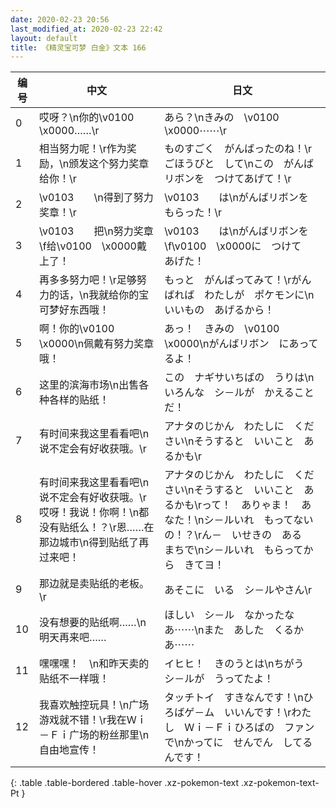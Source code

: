 ```yaml
---
date: 2020-02-23 20:56
last_modified_at: 2020-02-23 22:42
layout: default
title: 《精灵宝可梦 白金》文本 166
---
```

| 编号 | 中文 | 日文 |
| ---- | ---- | ---- |
| 0 | 哎呀？\n你的\v0100　\x0000……\r | あら？\nきみの　\v0100　\x0000⋯⋯\r |
| 1 | 相当努力呢！\r作为奖励，\n颁发这个努力奖章给你！\r | ものすごく　がんばったのね！\rごほうびと　して\nこの　がんばリボンを　つけてあげて！\r |
| 2 | \v0103　　\n得到了努力奖章！\r | \v0103　　は\nがんばリボンを　もらった！\r |
| 3 | \v0103　　把\n努力奖章\f给\v0100　\x0000戴上了！ | \v0103　　は\nがんばリボンを\f\v0100　\x0000に　つけて　あげた！ |
| 4 | 再多多努力吧！\r足够努力的话，\n我就给你的宝可梦好东西哦！ | もっと　がんばってみて！\rがんばれば　わたしが　ポケモンに\nいいもの　あげるから！ |
| 5 | 啊！你的\v0100　\x0000\n佩戴有努力奖章哦！ | あっ！　きみの　\v0100　\x0000\nがんばリボン　にあってるよ！ |
| 6 | 这里的滨海市场\n出售各种各样的贴纸！ | この　ナギサいちばの　うりは\nいろんな　シ－ルが　かえることだ！ |
| 7 | 有时间来我这里看看吧\n说不定会有好收获哦。\r | アナタのじかん　わたしに　ください\nそうすると　いいこと　あるかも\r |
| 8 | 有时间来我这里看看吧\n说不定会有好收获哦。\r哎呀！我说！你啊！\n都没有贴纸么！？\r恩……在那边城市\n得到贴纸了再过来吧！ | アナタのじかん　わたしに　ください\nそうすると　いいこと　あるかも\rって！　ありゃま！　あなた！\nシ－ルいれ　もってないの！？\rん－　いせきの　ある　まちで\nシ－ルいれ　もらってから　きてヨ！ |
| 9 | 那边就是卖贴纸的老板。\r | あそこに　いる　シ－ルやさん\r |
| 10 | 没有想要的贴纸啊……\n明天再来吧…… | ほしい　シ－ル　なかったなあ⋯⋯\nまた　あした　くるかあ⋯⋯ |
| 11 | 嘿嘿嘿！　\n和昨天卖的贴纸不一样哦！ | イヒヒ！　きのうとは\nちがう　シ－ルが　うってたよ！ |
| 12 | 我喜欢触控玩具！\n广场游戏就不错！\r我在Ｗｉ－Ｆｉ广场的粉丝那里\n自由地宣传！ | タッチトイ　すきなんです！\nひろばゲ－ム　いいんです！\rわたし　Ｗｉ－Ｆｉひろばの　ファンで\nかってに　せんでん　してるんです！ |
{: .table .table-bordered .table-hover .xz-pokemon-text .xz-pokemon-text-Pt }
